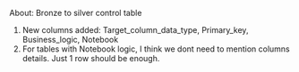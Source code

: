 About: Bronze to silver control table 

1. New columns added: Target_column_data_type, Primary_key, Business_logic, Notebook
2. For tables with Notebook logic, I think we dont need to mention columns details. Just 1 row should be enough.
